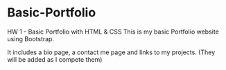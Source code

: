 # Basic-Portfolio
HW 1 - Basic Portfolio with HTML &amp; CSS
This is my basic Portfolio website using Bootstrap.

It includes a bio page, a contact me page and links to my projects. (They will be added as I compete them)
